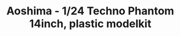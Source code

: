 ---
layout: product
title: "Aoshima - 1/24 Techno Phantom 14inch, plastic modelkit"
price: "TBA" 
desc: "N/A"
img_path: "/assets/img/AO53249.jpg"
brand: "N/A"
available: false
special_offer: false
new: false
soon: false
cat: "010000"
subcat: "013700"
subsubcat: "0N/A"
sifra: "AO53249"
popular: false
---